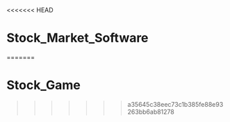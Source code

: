 <<<<<<< HEAD
# Stock_Market_Software
=======
# Stock_Game
>>>>>>> a35645c38eec73c1b385fe88e93263bb6ab81278
